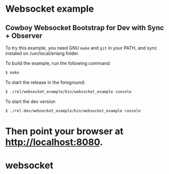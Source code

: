 Websocket example
=================


Cowboy Websocket Bootstrap for Dev with Sync + Observer 
-------------------------------------------------------

To try this example, you need GNU `make` and `git` in your PATH, 
and sync instaled on /usr/local/erlang folder.

To build the example, run the following command:

``` bash
$ make
```

To start the release in the foreground:

``` bash
$ ./rel/websocket_example/bin/websocket_example console
```

To start the dev version

``` bash
$ ./rel-dev/websocket_example/bin/websocket_example console
```
Then point your browser at [http://localhost:8080](http://localhost:8080).
=======
websocket
=========

